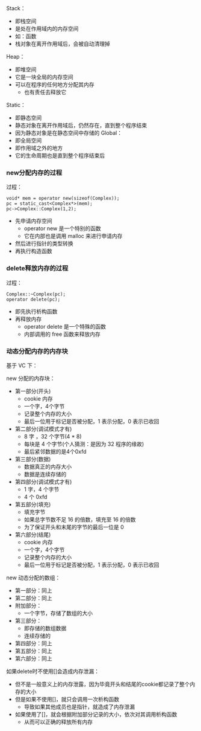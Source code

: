 Stack：
- 即栈空间
- 是处在作用域内的内存空间
- 如：函数
- 栈对象在离开作用域后，会被自动清理掉

Heap：
- 即堆空间
- 它是一块全局的内存空间
- 可以在程序的任何地方分配其内存
	- 也有责任去释放它

Static：
- 即静态空间
- 静态对象在离开作用域后，仍然存在，直到整个程序结束
- 因为静态对象是在静态空间中存储的
Global：
- 即全局空间
- 即作用域之外的地方
- 它的生命周期也是直到整个程序结束后

### new分配内存的过程

过程：
```
void* mem = operator new(sizeof(Complex));
pc = static_cast<Complex*>(mem);
pc->Complex::Complex(1,2);
```
- 先申请内存空间
	- operator new 是一个特别的函数
	- 它在内部也是调用 malloc 来进行申请内存
- 然后进行指针的类型转换
- 再执行构造函数

### delete释放内存的过程

过程：
```
Complex::~Complex(pc);
operator delete(pc);
```
- 即先执行析构函数
- 再释放内存
	- operator delete 是一个特殊的函数
	- 内部调用的 free 函数来释放内存


### 动态分配内存的内存块

基于 VC 下：

new 分配的内存块：
- 第一部分(开头)
	- cookie 内存
	- 一个字，4个字节
	- 记录整个内存的大小
	- 最后一位用于标记是否被分配，1 表示分配，0 表示已收回
- 第二部分(调试模式才有)
	- 8 字 ，32 个字节(4 \* 8)
	- 每块是 4 个字节(个人猜测：是因为 32 程序的缘故)
	- 最后紧邻数据的是4个0xfd
- 第三部分(数据)
	- 数据真正的内存大小
	- 数据是连续存储的
- 第四部分(调试模式才有)
	- 1 字，4 个字节
	- 4 个 0xfd
- 第五部分(填充)
	- 填充字节
	- 如果总字节数不足 16 的倍数，填充至 16 的倍数
	- 为了保证开头和末尾的字节的最后一位是 0
- 第六部分(结尾)
	- cookie 内存
	- 一个字，4个字节
	- 记录整个内存的大小
	- 最后一位用于标记是否被分配，1 表示分配，0 表示已收回


new 动态分配的数组：
- 第一部分：同上
- 第二部分：同上
- 附加部分：
	- 一个字节，存储了数组的大小
- 第三部分：
	- 即存储的数组数据
	- 连续存储的
- 第四部分：同上
- 第五部分：同上
- 第六部分：同上

如果delete时不使用\[]会造成内存泄漏：
- 但不是一般意义上的内存泄露，因为毕竟开头和结尾的cookie都记录了整个内存的大小
- 但是如果不使用\[]，就只会调用一次析构函数
	- 导致如果其他成员也是指针，就造成了内存泄漏
- 如果使用了\[]，就会根据附加部分记录的大小，依次对其调用析构函数
	- 从而可以正确的释放所有内存